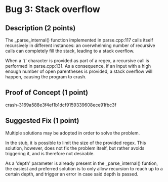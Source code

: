 # Bug 3: Stack overflow


## Description (2 points)
The _parse_internal() function implemented in parse.cpp:117 calls itself recursively in different instances: an overwhelming number of recursive calls can completely fill the stack, leading to a stack overflow.

When a '(' character is provided as part of a regex, a recursive call is performed in parse.cpp:131.
As a consequence, if an input with a high enough number of open parentheses is provided, a stack overflow will happen, causing the program to crash.

## Proof of Concept (1 point)

crash-3169a588e3f4ef1b1dcf9159339608ece91fbc3f 


## Suggested Fix (1 point)
Multiple solutions may be adopted in order to solve the problem.

In the stub, it is possible to limit the size of the provided regex. This solution, however, does not fix the problem itself, but rather avoids triggering it, and is therefore not desirable.

As a 'depth' parameter is already present in the _parse_internal() funtion, the easiest and preferred solution is to only allow recursion to reach up to a certain depth, and trigger an error in case said depth is passed.
